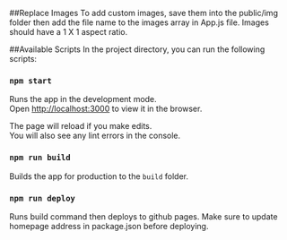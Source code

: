 ##Replace Images
To add custom images, save them into the public/img folder then add the file name to the images array in App.js file. Images should have a 1 X 1 aspect ratio.


##Available Scripts
In the project directory, you can run the following scripts:

### `npm start`

Runs the app in the development mode.<br>
Open [http://localhost:3000](http://localhost:3000) to view it in the browser.

The page will reload if you make edits.<br>
You will also see any lint errors in the console.

### `npm run build`

Builds the app for production to the `build` folder.<br>

### `npm run deploy`

Runs build command then deploys to github pages. Make sure to update homepage address in package.json before deploying.<br>